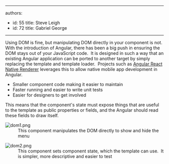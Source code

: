 

---
authors:
  - id: 55
    title: Steve Leigh
  - id: 72
    title: Gabriel George
---




<span class='intro'> <p>U​sing DOM is fine, but manipulating DOM directly in your component is not.&#160;​With the introduction of Angular, there has been a big push in ensuring the DOM stays out of your JavaScript code.&#160; It is designed in such a way that an existing Angular application can be ported to another target by simply replacing the template and template loader.&#160; Projects such as&#160;<a href="http&#58;//angularjs.blogspot.com.au/2016/04/angular-2-react-native.html">Angular&#160;React Native Renderer</a>&#160;leverages this to allow native mobile app development in Angular.​​<br></p> </span>

<ul><li>Smaller component code making it easier to maintain</li><li>Faster running and easier to write unit tests</li><li>Easier for designers to get involved <br></li></ul><p>This means that the component's state must expose things that are useful to the template as public properties or fields, and the Angular should read these fields to draw itself.</p><dl class="badImage"><dt><img src="/PublishingImages/dom1.png" alt="dom1.png" /> </dt><dd>This component manipulates the DOM directly to show and hide the menu</dd></dl><dl class="goodImage"><dt><img src="/PublishingImages/dom2.png" alt="dom2.png" /></dt><dd>This component sets component state, which the template can use.&#160; It is simpler, more descriptive and easier to test</dd></dl>


